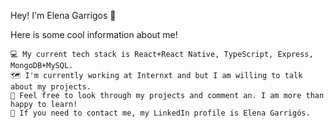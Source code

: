 Hey! I'm Elena Garrigos 🚀

Here is some cool information about me!

    💻 My current tech stack is React+React Native, TypeScript, Express, MongoDB+MySQL. 
    🗺️ I'm currently working at Internxt and but I am willing to talk about my projects.
    🔎 Feel free to look through my projects and comment an. I am more than happy to learn!
    📧 If you need to contact me, my LinkedIn profile is Elena Garrigós.
